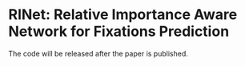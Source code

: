 # RINet: Relative Importance Aware Network for Fixations Prediction

The code will be released after the paper is published.
